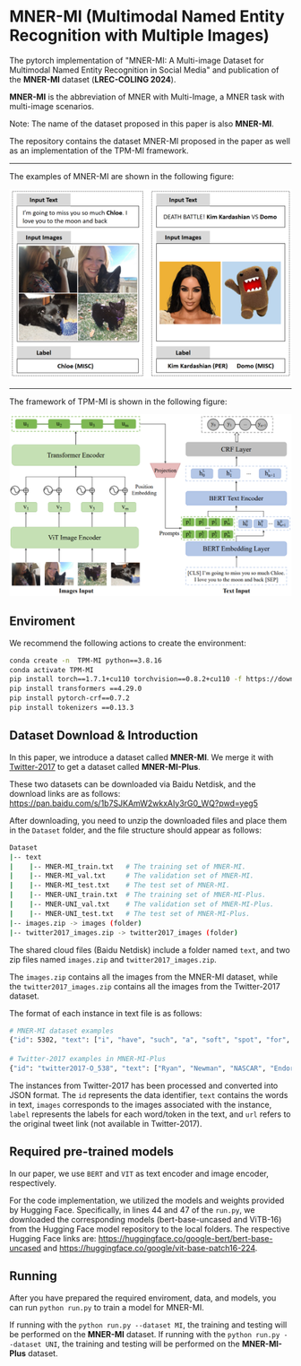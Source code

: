 #  MNER-MI (Multimodal Named Entity Recognition with Multiple Images)
The pytorch implementation of "MNER-MI: A Multi-image Dataset for Multimodal Named Entity Recognition in Social Media" and publication of the **MNER-MI** dataset (**LREC-COLING 2024**).

**MNER-MI** is the abbreviation of MNER with Multi-Image, a MNER task with multi-image scenarios.

Note: The name of the dataset proposed in this paper is also **MNER-MI**.

The repository contains the dataset MNER-MI proposed in the paper as well as an implementation of the TPM-MI framework.

---
The examples of MNER-MI are shown in the following figure:

![The exmamples of MNER-MI](./example.png)

---

The framework of TPM-MI is shown in the following figure:

![TPM-MI Framework](./freamework.png)



## Enviroment
We recommend the following actions to create the environment:
```bash
conda create -n  TPM-MI python==3.8.16
conda activate TPM-MI
pip install torch==1.7.1+cu110 torchvision==0.8.2+cu110 -f https://download.pytorch.org/whl/torch_stable.html
pip install transformers ==4.29.0
pip install pytorch-crf==0.7.2
pip install tokenizers ==0.13.3
```

## Dataset Download & Introduction

In this paper, we introduce a dataset called **MNER-MI**. 
We merge it with [Twitter-2017](https://github.com/jefferyYu/UMT) to get a dataset called **MNER-MI-Plus**.

These two datasets can be downloaded via Baidu Netdisk, and the download links are as follows: https://pan.baidu.com/s/1b7SJKAmW2wkxAIy3rG0_WQ?pwd=yeg5

After downloading, you need to unzip the downloaded files and place them in the `Dataset` folder, and the file structure should appear as follows:
```bash
Dataset
|-- text
|    |-- MNER-MI_train.txt   # The training set of MNER-MI.
|    |-- MNER-MI_val.txt     # The validation set of MNER-MI.
|    |-- MNER-MI_test.txt    # The test set of MNER-MI.
|    |-- MNER-UNI_train.txt  # The training set of MNER-MI-Plus.
|    |-- MNER-UNI_val.txt    # The validation set of MNER-MI-Plus.
|    |-- MNER-UNI_test.txt   # The test set of MNER-MI-Plus.
|-- images.zip -> images (folder)
|-- twitter2017_images.zip -> twitter2017_images (folder)
```

The shared cloud files (Baidu Netdisk) include a folder named `text`, and two zip files named `images.zip` and `twitter2017_images.zip`.

The `images.zip` contains all the images from the MNER-MI dataset, while the `twitter2017_images.zip` contains all the images from the Twitter-2017 dataset.

The format of each instance in text file is as follows:
```bash
# MNER-MI dataset examples
{"id": 5302, "text": ["i", "have", "such", "a", "soft", "spot", "for", "jaebeom"], "images": ["5302_0.jpg", "5302_1.jpg"], "label": ["O", "O", "O", "O", "O", "O", "O", "B-PER"], "url": "https://twitter.com/i/web/status/1389292031688720386"}

# Twitter-2017 examples in MNER-MI-Plus
{"id": "twitter2017-O_538", "text": ["Ryan", "Newman", "NASCAR", "Endorses", "Donald", "Trump", "for", "President"], "images": ["twitter2017-O_538.jpg"], "label": ["B-PER", "I-PER", "B-ORG", "O", "B-PER", "I-PER", "O", "O"], "url": ""}
```

The instances from Twitter-2017 has been processed and converted into JSON format. 
The `id` represents the data identifier, `text` contains the words in text, `images` corresponds to the images associated with the instance, `label` represents the labels for each word/token in the text, and `url` refers to the original tweet link (not available in Twitter-2017).


## Required pre-trained models
In our paper, we use `BERT` and `VIT` as text encoder and image encoder, respectively.

For the code implementation, we utilized the models and weights provided by Hugging Face. 
Specifically, in lines 44 and 47 of the `run.py`, we downloaded the corresponding models (bert-base-uncased and ViTB-16) from the Hugging Face model repository to the local folders. 
The respective Hugging Face links are: https://huggingface.co/google-bert/bert-base-uncased and https://huggingface.co/google/vit-base-patch16-224.

## Running
After you have prepared the required enviroment, data, and models, you can run `python run.py` to train a model for MNER-MI.

If running with the `python run.py --dataset MI`, the training and testing will be performed on the **MNER-MI** dataset.
If running with the `python run.py --dataset UNI`, the training and testing will be performed on the **MNER-MI-Plus** dataset.







